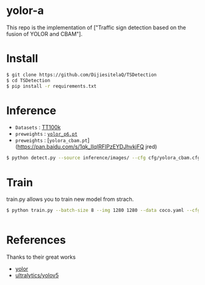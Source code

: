 # yolor-a
This repo is the implementation of ["Traffic sign detection based on the fusion of YOLOR and CBAM"].   

# Install
```bash
$ git clone https://github.com/DijiesitelaQ/TSDetection
$ cd TSDetection
$ pip install -r requirements.txt
```

# Inference

* `Datasets` : [TT100k](http://cg.cs.tsinghua.edu.cn/traffic-sign/)
* `preweights` : [`yolor_p6.pt`](https://drive.google.com/file/d/1Tdn3yqpZ79X7R1Ql0zNlNScB1Dv9Fp76/view?usp=sharing)
* `preweights` : [`yolora_cbam.pt`](https://pan.baidu.com/s/1qk_IIqIRFIPzEYDJhvkjFQ jred)

```bash
$ python detect.py --source inference/images/ --cfg cfg/yolora_cbam.cfg --weights yolora_cbam.pt --conf 0.25 --img-size 1280 --device 0

```
# Train
train.py allows you to train new model from strach.
```bash
$ python train.py --batch-size 8 --img 1280 1280 --data coco.yaml --cfg cfg/yolora_cbam.cfg --weights '' --device 0  --hyp hyp.scratch.1280.yaml --epochs 300

```

```
```

# References
Thanks to their great works
* [yolor](https://github.com/WongKinYiu/yolor)
* [ultralytics/yolov5](https://github.com/ultralytics/yolov5)
